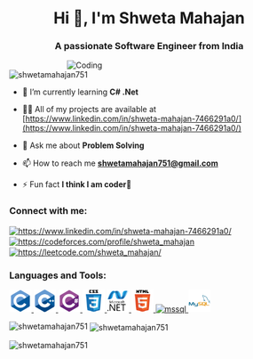 <h1 align="center">Hi 👋, I'm Shweta Mahajan</h1>
<h3 align="center">A passionate Software Engineer from India</h3>

<image align="right" alt="Coding" width="400" src="https://cdn.dribbble.com/users/4055494/screenshots/15215756/media/d2b66c4ca0192aa26d103448b3d1518b.gif">

<p align="left"> <img src="https://komarev.com/ghpvc/?username=shwetamahajan751&label=Profile%20views&color=0e75b6&style=flat" alt="shwetamahajan751" /> </p>

- 🌱 I’m currently learning **C# .Net**

- 👨‍💻 All of my projects are available at [https://www.linkedin.com/in/shweta-mahajan-7466291a0/](https://www.linkedin.com/in/shweta-mahajan-7466291a0/)

- 💬 Ask me about **Problem Solving**

- 📫 How to reach me **shwetamahajan751@gmail.com**

- ⚡ Fun fact **I think I am coder🥲**

<h3 align="left">Connect with me:</h3>
<p align="left">
<a href="https://linkedin.com/in/https://www.linkedin.com/in/shweta-mahajan-7466291a0/" target="blank"><img align="center" src="https://raw.githubusercontent.com/rahuldkjain/github-profile-readme-generator/master/src/images/icons/Social/linked-in-alt.svg" alt="https://www.linkedin.com/in/shweta-mahajan-7466291a0/" height="30" width="40" /></a>
<a href="https://codeforces.com/profile/https://codeforces.com/profile/shweta_mahajan" target="blank"><img align="center" src="https://raw.githubusercontent.com/rahuldkjain/github-profile-readme-generator/master/src/images/icons/Social/codeforces.svg" alt="https://codeforces.com/profile/shweta_mahajan" height="30" width="40" /></a>
<a href="https://www.leetcode.com/https://leetcode.com/shweta_mahajan/" target="blank"><img align="center" src="https://raw.githubusercontent.com/rahuldkjain/github-profile-readme-generator/master/src/images/icons/Social/leet-code.svg" alt="https://leetcode.com/shweta_mahajan/" height="30" width="40" /></a>
</p>

<h3 align="left">Languages and Tools:</h3>
<p align="left"> <a href="https://www.cprogramming.com/" target="_blank" rel="noreferrer"> <img src="https://raw.githubusercontent.com/devicons/devicon/master/icons/c/c-original.svg" alt="c" width="40" height="40"/> </a> <a href="https://www.w3schools.com/cpp/" target="_blank" rel="noreferrer"> <img src="https://raw.githubusercontent.com/devicons/devicon/master/icons/cplusplus/cplusplus-original.svg" alt="cplusplus" width="40" height="40"/> </a> <a href="https://www.w3schools.com/cs/" target="_blank" rel="noreferrer"> <img src="https://raw.githubusercontent.com/devicons/devicon/master/icons/csharp/csharp-original.svg" alt="csharp" width="40" height="40"/> </a> <a href="https://www.w3schools.com/css/" target="_blank" rel="noreferrer"> <img src="https://raw.githubusercontent.com/devicons/devicon/master/icons/css3/css3-original-wordmark.svg" alt="css3" width="40" height="40"/> </a> <a href="https://dotnet.microsoft.com/" target="_blank" rel="noreferrer"> <img src="https://raw.githubusercontent.com/devicons/devicon/master/icons/dot-net/dot-net-original-wordmark.svg" alt="dotnet" width="40" height="40"/> </a> <a href="https://www.w3.org/html/" target="_blank" rel="noreferrer"> <img src="https://raw.githubusercontent.com/devicons/devicon/master/icons/html5/html5-original-wordmark.svg" alt="html5" width="40" height="40"/> </a> <a href="https://www.microsoft.com/en-us/sql-server" target="_blank" rel="noreferrer"> <img src="https://www.svgrepo.com/show/303229/microsoft-sql-server-logo.svg" alt="mssql" width="40" height="40"/> </a> <a href="https://www.mysql.com/" target="_blank" rel="noreferrer"> <img src="https://raw.githubusercontent.com/devicons/devicon/master/icons/mysql/mysql-original-wordmark.svg" alt="mysql" width="40" height="40"/> </a> </p>

<p><img align="left" src="https://github-readme-stats.vercel.app/api/top-langs?username=shwetamahajan751&show_icons=true&locale=en&layout=compact" alt="shwetamahajan751" /></p>

<p>&nbsp;<img align="center" src="https://github-readme-stats.vercel.app/api?username=shwetamahajan751&show_icons=true&locale=en" alt="shwetamahajan751" /></p>

<p><img align="center" src="https://github-readme-streak-stats.herokuapp.com/?user=shwetamahajan751&" alt="shwetamahajan751" /></p>

